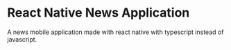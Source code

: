 # React Native News Application

A news mobile application made with react native with typescript instead of javascript.
